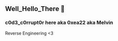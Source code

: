## Well_Hello_There 👋
### c0d3_c0rrupt0r here aka 0xea22 aka Melvin

Reverse Engineering <3
<!--
**c0d3-c0rrupt0r/c0d3-c0rrupt0r** is a ✨ _special_ ✨ repository because its `README.md` (this file) appears on your GitHub profile.

Here are some ideas to get you started:

- 🔭 I’m currently working on ...
- 🌱 I’m currently learning ...
- 👯 I’m looking to collaborate on ...
- 🤔 I’m looking for help with ...
- 💬 Ask me about ...
- 📫 How to reach me: ...
- 😄 Pronouns: ...
- ⚡ Fun fact: ...
-->
